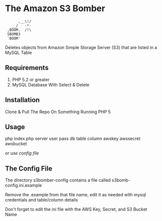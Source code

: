 # The Amazon S3 Bomber

          ,__\!/
       __/   -*-
     ,BOOM.  /!\
     SBOMB3
     `BOOM'


Deletes objects from Amazon Simple Storage Server (S3) that are listed in a MySQL Table

## Requirements

1. PHP 5.2 or greater
2. MySQL Database With Select & Delete


## Installation

Clone & Pull The Repo On Something Running PHP 5

## Usage

php index.php server user pass db table column awskey awssecret awsbucket

_or use config file_

## The Config File

The directory s3bomber-config contains a file called s3bomb-config.ini.example

Remove the .example from that file name, edit it as needed with mysql credentials and table/column details

Don't forget to edit the ini file with the AWS Key, Secret, and S3 Bucket Name
